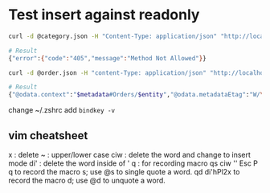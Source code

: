 # Test insert against readonly

```bash
curl -d @category.json -H "Content-Type: application/json" "http://localhost:4004/breeze/Categories"

# Result
{"error":{"code":"405","message":"Method Not Allowed"}}
```

```bash
curl -d @order.json -H "content-Type: application/json" "http://localhost:4004/restricted/Orders"

# Result
{"@odata.context":"$metadata#Orders/$entity","@odata.metadataEtag":"W/\"GP5uNaK2vuzOs4d+xbe4E8RSgwCYHnoz/xVBfTDcZes=\"","modifiedAt":null,"modifiedBy":null,"ID":"027765ec-51b9-41a1-9f18-856e037c7811","quantity":42}

```

change ~/.zshrc add ```bindkey -v```

## vim cheatsheet

x : delete
~ : upper/lower case
ciw : delete the word and change to insert mode
di' : delete the word inside of '
q   : for recording macro
    qs ciw '' Esc P q
    to record the macro s; use @s to single quote a word.
    qd di'hPl2x
    to record the macro d; use @d to unquote a word.
